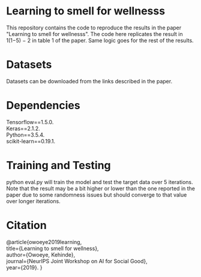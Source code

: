 # Learning to smell for wellnesss


This repository contains the code to reproduce the results in the paper "Learning to smell for wellnesss". The code here replicates the result in 1(1−5) − 2 in table 1 of the paper. Same logic goes for the rest of the results.

# Datasets
Datasets can be downloaded from the links described in the paper.

# Dependencies
Tensorflow==1.5.0.  
Keras==2.1.2.     
Python==3.5.4.     
scikit-learn==0.19.1.     

# Training and Testing
python eval.py will train the model and test the target data over 5 iterations.
Note that the result may be a bit higher or lower than the one reported in the paper due to some randomness issues but should converge to that value over longer iterations.

# Citation
@article{owoeye2019learning,  
  title={Learning to smell for wellness},  
  author={Owoeye, Kehinde},  
  journal={NeurIPS Joint Workshop on AI for Social Good},  
  year={2019}. 
}
